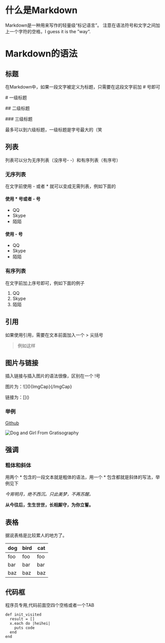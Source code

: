 # 什么是Markdown
Markdown是一种用来写作的轻量级“标记语言”。
注意在语法符号和文字之间加上一个字符的空格，I guess it is the ”way“.
# Markdown的语法

## 标题
在Markdown中，如果一段文字被定义为标题，只需要在这段文字前加 \# 号即可

\# 一级标题

\#\# 二级标题

\#\#\# 三级标题

最多可以到六级标题，一级标题是字号最大的（笑

## 列表
列表可以分为无序列表（没序号- -）和有序列表（有序号）

### 无序列表
在文字前使用 \- 或者 \* 就可以变成无需列表，例如下面的
#### 使用 \* 号或者 \- 号
* QQ
* Skype
* 陌陌
#### 使用 \- 号
- QQ
- Skype
- 陌陌
### 有序列表
在文字前加上序号即可，例如下面的例子

1. QQ
2. Skype
3. 陌陌

## 引用
如果使用引用，需要在文本前面加入一个 \> 尖括号
> 例如这样

## 图片与链接


插入链接与插入图片的语法很像，区别在一个 !号

图片为：\![]\(){ImgCap}{/ImgCap}

链接为：\[]()

### 举例
[Github](http://github.com)

![Dog and Girl From Gratisography](http://www.gratisography.com/pictures/287_1.jpg)

## 强调
### 粗体和斜体
用两个 \* 包含的一段文本就是粗体的语法，用一个 \* 包含都就是斜体的写法，举例见下

*今宵明月，绝不西沉。只此美梦，不再苏醒。*

**从今往后，生生世世，长相厮守，为你立誓。**

## 表格
据说表格是比较累人的地方了。


dog | bird | cat
----|------|----
foo | foo  | foo
bar | bar  | bar
baz | baz  | baz

## 代码框
程序员专用,代码前面空四个空格或者一个TAB

	def init_visited
	  result = []
	  x.each do |heihei|
	    puts code
	  end
	end


